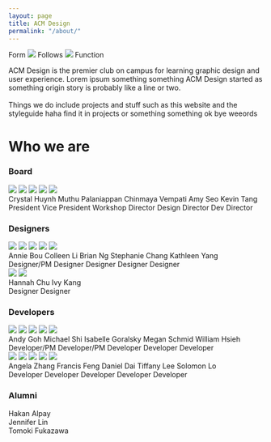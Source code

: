 ```yaml
---
layout: page
title: ACM Design
permalink: "/about/"
---
```


<div class="about-main">
    <div id="form-follows">
        <span id="text1">Form</span>
        <img src ="/assets/logos/ipad.png" id="img1">
        <span id="text2">Follows</span>
        <img src ="/assets/logos/laptop.png" id="img2">
        <span id="text3">Function</span>
    </div>
    <div>
        <p class = "about-us"><span class = "werd">ACM</span> <span class="werd" id="orange">Design</span> is the premier club on campus for learning graphic design and user experience. Lorem ipsum something something ACM Design started as something origin story is probably like a line or two. <br><br>
Things we do include projects and stuff such as this website and the styleguide haha find it in projects or something something ok bye weeords</p>
    </div>
    <h1 id="us">Who we are</h1>
    <div>
        <h3 id="title">Board</h3>
        <div class="headshots">
            <img src ="/assets/headshots/crystal-h.png" class="headshot-board">
            <img src ="/assets/headshots/muthu.png" class="headshot-board">
            <img src ="/assets/headshots/chinmaya.png" class="headshot-board">
            <img src ="/assets/headshots/amy-seo.png" class="headshot-board">
            <img src ="/assets/headshots/kevin-tang.png" class="headshot-board">
        </div>
        <div class="cappies">
        <div class="headshot-caps">
            <span id="_caps">Crystal Huynh</span>
            <span id="_caps">Muthu Palaniappan</span>
            <span id="_caps">Chinmaya Vempati</span>
            <span id="_caps">Amy Seo</span>
            <span id="_caps">Kevin Tang</span>
        </div>
        <div class="headshot-caps" id="caps">
            <span id="_caps">President</span>
            <span id="_caps">Vice President</span>
            <span id="_caps">Workshop Director</span>
            <span id="_caps">Design Director</span>
            <span id="_caps">Dev Director</span>
        </div>
        </div>
    </div>
    <div>
        <h3>Designers</h3>
        <div class="headshots">
            <img src ="/assets/headshots/annie.png" class="headshot-n">
            <img src ="/assets/headshots/colleen.png" class="headshot-n">
            <img src ="/assets/headshots/brian.png" class="headshot-n">
            <img src ="/assets/headshots/steph.png" class="headshot-n">
            <img src ="/assets/headshots/kathleen.png" class="headshot-n">
        </div>
        <div class="cappies">
        <div class="headshot-caps">
            <span id="_caps">Annie Bou</span>
            <span id="_caps">Colleen Li</span>
            <span id="_caps">Brian Ng</span>
            <span id="_caps">Stephanie Chang</span>
            <span id="_caps">Kathleen Yang</span>
        </div>
        <div class="headshot-caps" id="caps">
            <span id="_caps">Designer/PM</span>
            <span id="_caps">Designer</span>
            <span id="_caps">Designer</span>
            <span id="_caps">Designer</span>
            <span id="_caps">Designer</span>
        </div>
        </div>
        <div class="headshots" id="unfilled-row">
            <img src ="/assets/headshots/hannah-chu.png" class="headshot-n">
            <img src ="/assets/headshots/ivy.png" class="headshot-n">
        </div>
        <div class="cappies">
        <div class="headshot-caps">
            <span id="_caps">Hannah Chu</span>
            <span id="_caps">Ivy Kang</span>
        </div>
        <div class="headshot-caps" id="caps">
            <span id="_caps">Designer</span>
            <span id="_caps">Designer</span>
        </div>
        </div>
    </div>
    <div>
        <h3>Developers</h3>
        <div class="headshots">
            <img src ="/assets/headshots/andy.png" class="headshot-n">
            <img src ="/assets/headshots/michael-shi.png" class="headshot-n">
            <img src ="/assets/headshots/isabelle.png" class="headshot-n">
            <img src ="/assets/headshots/megan.png" class="headshot-n">
            <img src ="/assets/headshots/will.png" class="headshot-n">
        </div>
        <div class="cappies">
        <div class="headshot-caps">
            <span id="_caps">Andy Goh</span>
            <span id="_caps">Michael Shi</span>
            <span id="_caps">Isabelle Goralsky</span>
            <span id="_caps">Megan Schmid</span>
            <span id="_caps">William Hsieh</span>
        </div>
        <div class="headshot-caps" id="caps">
            <span id="_caps">Developer/PM</span>
            <span id="_caps">Developer/PM</span>
            <span id="_caps">Developer</span>
            <span id="_caps">Developer</span>
            <span id="_caps">Developer</span>
        </div>
        </div>
        <div class="headshots">
            <img src ="/assets/headshots/angela.png" class="headshot-n">
            <img src ="/assets/headshots/francis-feng.png" class="headshot-n">
            <img src ="/assets/headshots/daniel-dai.png" class="headshot-n">
            <img src ="/assets/headshots/tiffany.png" class="headshot-n">
            <img src ="/assets/headshots/solomon.png" class="headshot-n">
        </div>
        <div class="cappies">
        <div class="headshot-caps">
            <span id="_caps">Angela Zhang</span>
            <span id="_caps">Francis Feng</span>
            <span id="_caps">Daniel Dai</span>
            <span id="_caps">Tiffany Lee</span>
            <span id="_caps">Solomon Lo</span>
        </div>
        <div class="headshot-caps" id="caps">
            <span id="_caps">Developer</span>
            <span id="_caps">Developer</span>
            <span id="_caps">Developer</span>
            <span id="_caps">Developer</span>
            <span id="_caps">Developer</span>
        </div>
        </div>
    </div>
    <div>
        <h3>Alumni</h3>
        <div id="alumnis">
            <div class="alumns">Hakan Alpay</div>
            <div class="alumns">Jennifer Lin</div>
            <div class="alumns">Tomoki Fukazawa</div>
        </div>
    </div>
</div>